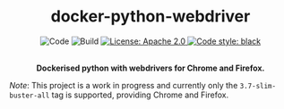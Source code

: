 <div align="center">
  <h1>docker-python-webdriver</h1>
</div>

<div align="center"><img src="https://github.com/jameswilliams1/docker-python-webdriver/workflows/Code/badge.svg" alt="Code"> <img src="https://github.com/jameswilliams1/docker-python-webdriver/workflows/Build/badge.svg" alt="Build"> <a href="https://opensource.org/licenses/Apache-2.0">
  <img src="https://img.shields.io/badge/License-Apache%202.0-blue.svg" alt="License: Apache 2.0">
</a> <a href="https://github.com/psf/black">
  <img src="https://img.shields.io/badge/code%20style-black-000000.svg" alt="Code style: black">
</a><p><br>
  <strong>Dockerised python with webdrivers for Chrome and Firefox.</strong></p></div>

_Note_: This project is a work in progress and currently only the `3.7-slim-buster-all` tag is supported, providing Chrome and Firefox.
